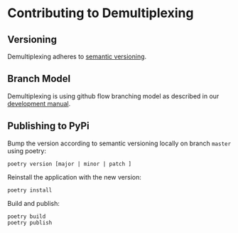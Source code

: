 # Contributing to Demultiplexing

## Versioning
Demultiplexing adheres to [semantic versioning].

## Branch Model

Demultiplexing is using github flow branching model as described in our [development manual][development-branch-model].

## Publishing to PyPi

Bump the version according to semantic versioning locally on branch `master` using poetry:

```
poetry version [major | minor | patch ]
```

Reinstall the application with the new version:

```
poetry install
```

Build and publish:

```
poetry build
poetry publish
```

[development-branch-model]: http://www.clinicalgenomics.se/development/dev/models/
[semantic versioning]: https://semver.org/